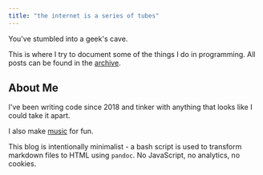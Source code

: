 ```yaml
---
title: "the internet is a series of tubes"
---
```


You've stumbled into a geek's cave.

This is where I try to document some of the things I do in programming. All posts can be found in the <a href="archive.html">archive</a>.

## About Me

I've been writing code since 2018 and tinker with anything that looks like I could take it apart.

I also make <a href="https://trog.codes/music.html">music</a> for fun.

This blog is intentionally minimalist - a bash script is used to transform markdown files to HTML using `pandoc`. No JavaScript, no analytics, no cookies.

